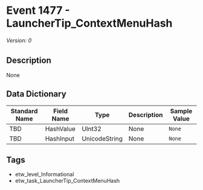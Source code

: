 # Event 1477 - LauncherTip_ContextMenuHash
###### Version: 0

## Description
None

## Data Dictionary
|Standard Name|Field Name|Type|Description|Sample Value|
|---|---|---|---|---|
|TBD|HashValue|UInt32|None|`None`|
|TBD|HashInput|UnicodeString|None|`None`|

## Tags
* etw_level_Informational
* etw_task_LauncherTip_ContextMenuHash